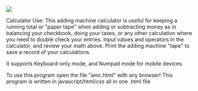 <img src="https://i.ibb.co/R9XsM70/Screenshot-20210413-183429.png">

Calculator Use: This adding machine calculator is useful for keeping a running total or "paper tape" when adding or subtracting money as in balancing your checkbook, doing your taxes, or any other calculation where you need to double check your entries. Input values and operators in the calculator, and review your math above. Print the adding machine "tape" to save a record of your calculations.

It supports Keyboard-only mode, and Numpad mode for mobile devices.

To use this program open the file "amc.html" with any browser! This program is written in javascript/html/css all in one .html file
